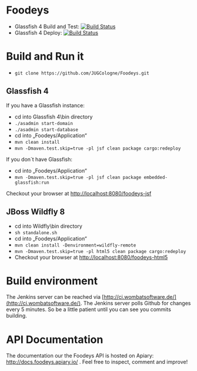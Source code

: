 # Foodeys
* Glassfish 4 Build and Test: [![Build Status](http://ci.wombatsoftware.de/job/Foodeys%20-%20Glassfish%204/badge/icon)](http://ci.wombatsoftware.de/job/Foodeys%20-%20Glassfish%204/)
* Glassfish 4 Deploy: [![Build Status](http://ci.wombatsoftware.de/job/Foodeys%20-%20Glassfish%204%20Deployment/badge/icon)](http://ci.wombatsoftware.de/job/Foodeys%20-%20Glassfish%204%20Deployment/)

# Build and Run it
* ```git clone https://github.com/JUGCologne/Foodeys.git```

## Glassfish 4
If you have a Glassfish instance:
* cd into Glassfish 4\bin directory
* ```./asadmin start-domain```
* ```./asadmin start-database```
* cd into „Foodeys/Application“
* ```mvn clean install```
* ```mvn -Dmaven.test.skip=true -pl jsf clean package cargo:redeploy```
 
If you don´t have Glassfish:
* cd into „Foodeys/Application“
* ```mvn -Dmaven.test.skip=true -pl jsf clean package embedded-glassfish:run```

Checkout your browser at [http://localhost:8080/foodeys-jsf](http://localhost:8080/foodeys-jsf)

## JBoss Wildfly 8

* cd into Wildfly\bin directory
* ```sh standalone.sh```
* cd into „Foodeys/Application“
* ```mvn clean install -Denvironment=wildfly-remote```
* ```mvn -Dmaven.test.skip=true -pl html5 clean package cargo:redeploy```
* Checkout your browser at [http://localhost:8080/foodeys-html5](http://localhost:8080/Foodeys)

# Build environment
The Jenkins server can be reached via [http://ci.wombatsoftware.de/](http://ci.wombatsoftware.de/).
The Jenkins server polls Github for changes every 5 minutes. So be a little patient until you can see you commits building.

# API Documentation
The documentation our the Foodeys API is hosted on Apiary: http://docs.foodeys.apiary.io/ .
Feel free to inspect, comment and improve!
